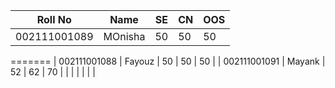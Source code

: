 | Roll No | Name | SE | CN | OOS |
|:-------:|------|----|----|-----|
| 002111001089    | MOnisha     |  50  | 50   | 50    |  
=======
| 002111001088        |  Fayouz    |  50  |   50 |  50   |
| 002111001091         | Mayank      | 52   | 62   |  70   |
|         |      |    |    |     |
